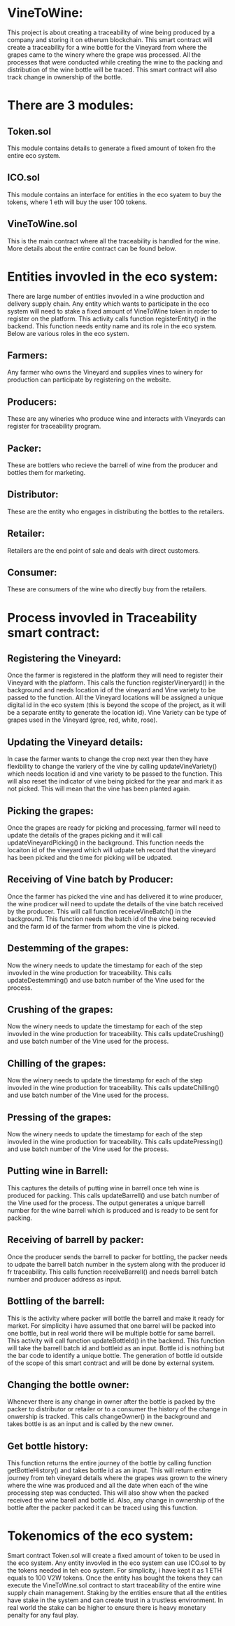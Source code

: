 # VineToWine: 
This project is about creating a traceability of wine being produced by a company and storing it on etherum blockchain. This smart contract will create a traceability for a wine bottle for the Vineyard from where the grapes came to the winery where the grape was processed. All the processes that were conducted while creating the wine to the packing and distribution of the wine bottle will be traced. This smart contract will also track change in ownership of the bottle.

# There are 3 modules:
## Token.sol
This module contains details to generate a fixed amount of token fro the entire eco system.
## ICO.sol
This module contains an interface for entities in the eco syatem to buy the tokens, where 1 eth will buy the user 100 tokens.
## VineToWine.sol
This is the main contract where all the traceability is handled for the wine. More details about the entire contract can be found below.

# Entities invovled in the eco system:
There are large number of entities invovled in a wine production and delivery supply chain. Any entity which wants to participate in the eco system will need to stake a fixed amount of VineToWine token in roder to register on the platform. This activity calls function registerEntity() in the backend. This function needs entity name and its role in the eco system. Below are various roles in the eco system.
## Farmers:
Any farmer who owns the Vineyard and supplies vines to winery for production can participate by registering on the website.
## Producers:
These are any wineries who produce wine and interacts with Vineyards can register for traceability program.
## Packer:
These are bottlers who recieve the barrell of wine from the producer and bottles them for marketing.
## Distributor:
These are the entity who engages in distributing the bottles to the retailers.
## Retailer:
Retailers are the end point of sale and deals with direct customers.
## Consumer:
These are consumers of the wine who directly buy from the retailers.

# Process invovled in Traceability smart contract:
## Registering the Vineyard:
Once the farmer is registered in the platform they will need to register their Vineyard with the platform. This calls the function registerVineryard() in the background and needs location id of the vineyard and Vine variety to be passed to the function. All the Vineyard locations will be assigned a unique digital id in the eco system (this is beyond the scope of the project, as it will be a separate entity to generate the location id). Vine Variety can be type of grapes used in the Vineyard (gree, red, white, rose).

## Updating the Vineyard details:
In case the farmer wants to change the crop next year then they have flexibility to change the variery of the vine by calling updateVineVariety() which needs location id and vine variety to be passed to the function. This will also reset the indicator of vine being picked for the year and mark it as not picked. This will mean that the vine has been planted again.

## Picking the grapes:
Once the grapes are ready for picking and processing, farmer will need to update the details of the grapes picking and it will call updateVineyardPicking() in the background. This function needs the locaiton id of the vineyard which will udpate teh record that the vineyard has been picked and the time for picking will be udpated.

## Receiving of Vine batch by Producer:
Once the farmer has picked the vine and has delivered it to wine producer, the wine prodicer will need to update the details of the vine batch received by the producer. This will call function receiveVineBatch() in the background. This function needs the batch id of the vine being recevied and the farm id of the farmer from whom the vine is picked.

## Destemming of the grapes:
Now the winery needs to update the timestamp for each of the step invovled in the wine production for traceability. This calls updateDestemming() and use batch number of the Vine used for the process.

## Crushing of the grapes:
Now the winery needs to update the timestamp for each of the step invovled in the wine production for traceability. This calls updateCrushing() and use batch number of the Vine used for the process.

## Chilling of the grapes:
Now the winery needs to update the timestamp for each of the step invovled in the wine production for traceability. This calls updateChilling() and use batch number of the Vine used for the process.

## Pressing of the grapes:
Now the winery needs to update the timestamp for each of the step invovled in the wine production for traceability. This calls updatePressing() and use batch number of the Vine used for the process.

## Putting wine in Barrell:
This captures the details of putting wine in barrell once teh wine is produced for packing. This calls updateBarrell() and use batch number of the Vine used for the process. The output generates a unique barrell number for the wine barrell which is produced and is ready to be sent for packing.

## Receiving of barrell by packer:
Once the producer sends the barrell to packer for bottling, the packer needs to udpate the barrell batch number in the system along with the producer id fr traceability. This calls function receiveBarrell() and needs barrell batch number and producer address as input.

## Bottling of the barrell:
This is the activity where packer will bottle the barrell and make it ready for market. For simplicity i have assumed that one barrel will be packed into one bottle, but in real world there will be multiple bottle for same barrell. This activity will call function updateBottleId() in the backend. This function will take the barrell batch id and bottleid as an input. Bottle id is nothing but the bar code to identify a unique bottle. The generation of bottle id outside of the scope of this smart contract and will be done by external system.

## Changing the bottle owner:
Whenever there is any change in owner after the bottle is packed by the packer to distributor or retailer or to a consumer the history of the change in onwership is tracked. This calls changeOwner() in the background and takes bottle is as an input and is called by the new owner.

## Get bottle history:
This function returns the entire journey of the bottle by calling function getBottleHistory() and takes bottle id as an input. This will return entire journey from teh vineyard details where the grapes was grown to the winery where the wine was produced and all the date when each of the wine processing step was conducted. This will also show when the packed received the wine barell and bottle id. Also, any change in ownership of the bottle after the packer packed it can be traced using this function.

# Tokenomics of the eco system:
Smart contract Token.sol will create a fixed amount of token to be used in the eco system. Any entity invovled in the eco system can use ICO.sol to by the tokens needed in teh eco system. For simplicity, i have kept it as 1 ETH equals to 100 V2W tokens. Once the entity has bought the tokens they can execute the VineToWine.sol contract to start traceability of the entire wine supply chain management.
Staking by the entities ensure that all the entities have stake in the system and can create trust in a trustless environment. In real world the stake can be higher to ensure there is heavy monetary penalty for any faul play. 
